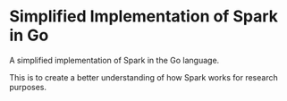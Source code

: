 # Simplified Implementation of Spark in Go

A simplified implementation of Spark in the Go language. 

This is to create a better understanding of how Spark works for research purposes.

